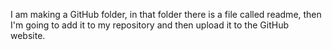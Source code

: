 I am making a GitHub folder, in that folder there is a file called readme, then I'm going to add it to my repository and then upload it to the GitHub website.
